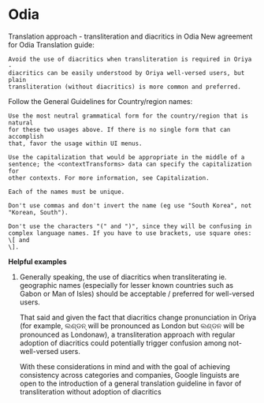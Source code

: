 # Odia

Translation approach - transliteration and diacritics in Odia
New agreement for Odia Translation guide:

    Avoid the use of diacritics when transliteration is required in Oriya -
    diacritics can be easily understood by Oriya well-versed users, but plain
    transliteration (without diacritics) is more common and preferred.

Follow the General Guidelines for Country/region names:

    Use the most neutral grammatical form for the country/region that is natural
    for these two usages above. If there is no single form that can accomplish
    that, favor the usage within UI menus.

    Use the capitalization that would be appropriate in the middle of a
    sentence; the <contextTransforms> data can specify the capitalization for
    other contexts. For more information, see Capitalization.

    Each of the names must be unique.

    Don't use commas and don't invert the name (eg use "South Korea", not
    "Korean, South").

    Don't use the characters "(" and ")", since they will be confusing in
    complex language names. If you have to use brackets, use square ones: \[ and
    \].

**Helpful examples**

1.  Generally speaking, the use of diacritics when transliterating ie.
    geographic names (especially for lesser known countries such as Gabon or Man
    of Isles) should be acceptable / preferred for well-versed users.

    That said and given the fact that diacritics change pronunciation in Oriya
    (for example, ଲଣ୍ଡନ୍ will be pronounced as London but ଲଣ୍ଡନ will be
    pronounced as Londonaw), a transliteration approach with regular adoption of
    diacritics could potentially trigger confusion among not-well-versed users.

    With these considerations in mind and with the goal of achieving consistency
    across categories and companies, Google linguists are open to the
    introduction of a general translation guideline in favor of transliteration
    without adoption of diacritics
